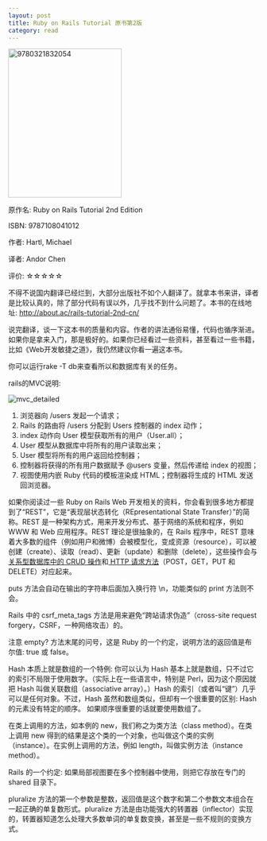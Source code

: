 ```yaml
---
layout: post
title: Ruby on Rails Tutorial 原书第2版
category: read
---
```

<img class="cover" alt="9780321832054" src="/images/2013/04/9780321832054-228x300.jpg" width="228" height="300" />

原作名: Ruby on Rails Tutorial 2nd Edition

ISBN: 9787108041012

作者:  Hartl, Michael

译者: Andor Chen

评价: ☆☆☆☆☆

不得不说国内翻译已经烂到，大部分出版社不如个人翻译了。就拿本书来讲，译者是比较认真的，除了部分代码有误以外，几乎找不到什么问题了。本书的在线地址: <a href="http://about.ac/rails-tutorial-2nd-cn/" target="_blank">http://about.ac/rails-tutorial-2nd-cn/</a>

说完翻译，谈一下这本书的质量和内容。作者的讲法通俗易懂，代码也循序渐进。如果你是拿来入门，那是极好的。如果你已经看过一些资料，甚至看过一些书籍，比如《Web开发敏捷之道》，我仍然建议你看一遍这本书。

你可以运行rake -T db来查看所以和数据库有关的任务。

rails的MVC说明: 

<img class="alignnone size-medium wp-image-2418" alt="mvc_detailed" src="/images/2013/04/mvc_detailed.png" />

1.  浏览器向 /users 发起一个请求；
2.  Rails 的路由将 /users 分配到 Users 控制器的 index 动作；
3.  index 动作向 User 模型获取所有的用户（User.all）；
4.  User 模型从数据库中将所有的用户读取出来；
5.  User 模型将所有的用户返回给控制器；
5.  控制器将获得的所有用户数据赋予 @users 变量，然后传递给 index 的视图；
6.  视图使用内嵌 Ruby 代码的模板渲染成 HTML；控制器将生成的 HTML 发送回浏览器。

如果你阅读过一些 Ruby on Rails Web 开发相关的资料，你会看到很多地方都提到了“REST”，它是“表现层状态转化（REpresentational State Transfer）”的简称。REST 是一种架构方式，用来开发分布式、基于网络的系统和程序，例如 WWW 和 Web 应用程序。REST 理论是很抽象的，在 Rails 程序中，REST 意味着大多数的组件（例如用户和微博）会被模型化，变成资源（resource），可以被创建（create）、读取（read）、更新（update）和删除（delete），这些操作会与<a href="http://en.wikipedia.org/wiki/Create,_read,_update_and_delete" target="_blank">关系型数据库中的 CRUD 操作</a>和<a href="http://en.wikipedia.org/wiki/HTTP_request#Request_methods" target="_blank"> HTTP 请求方法</a>（POST，GET，PUT 和 DELETE）对应起来。

puts 方法会自动在输出的字符串后面加入换行符 \n，功能类似的 print 方法则不会。

Rails 中的 csrf_meta_tags 方法是用来避免“跨站请求伪造”（cross-site request forgery，CSRF，一种网络攻击）的。

注意 empty? 方法末尾的问号，这是 Ruby 的一个约定，说明方法的返回值是布尔值: true 或 false。

Hash 本质上就是数组的一个特例: 你可以认为 Hash 基本上就是数组，只不过它的索引不局限于使用数字。（实际上在一些语言中，特别是 Perl，因为这个原因就把 Hash 叫做关联数组（associative array）。）Hash 的索引（或者叫“键”）几乎可以是任何对象。不过，Hash 虽然和数组类似，但却有一个很重要的区别: Hash 的元素没有特定的顺序。 如果顺序很重要的话就要使用数组了。

在类上调用的方法，如本例的 new，我们称之为类方法（class method）。在类上调用 new 得到的结果是这个类的一个对象，也叫做这个类的实例（instance）。在实例上调用的方法，例如 length，叫做实例方法（instance method）。

Rails 的一个约定: 如果局部视图要在多个控制器中使用，则把它存放在专门的 shared 目录下。

pluralize 方法的第一个参数是整数，返回值是这个数字和第二个参数文本组合在一起正确的单复数形式。pluralize 方法是由功能强大的转置器（inflector）实现的，转置器知道怎么处理大多数单词的单复数变换，甚至是一些不规则的变换方式。

